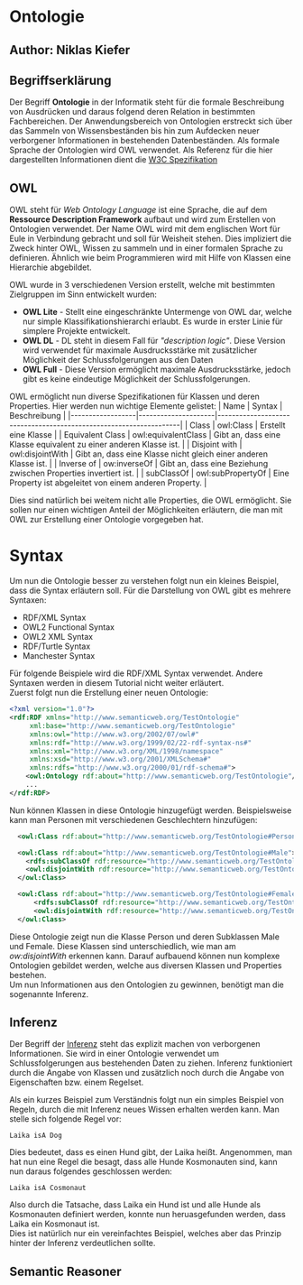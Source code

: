 # Ontologie
## Author: Niklas Kiefer
## Begriffserklärung
Der Begriff **Ontologie** in der Informatik steht für die formale Beschreibung von Ausdrücken und daraus folgend deren Relation in bestimmten Fachbereichen. Der Anwendungsbereich von Ontologien erstreckt sich über das Sammeln von Wissensbeständen bis hin zum Aufdecken neuer verborgener Informationen in bestehenden Datenbeständen.
Als formale Sprache der Ontologien wird OWL verwendet. Als Referenz für die hier dargestellten Informationen dient die [W3C Spezifikation](https://www.w3.org/TR/owl-ref/)
## OWL
OWL steht für *Web Ontology Language* ist eine Sprache, die auf dem **Ressource Description Framework** aufbaut und wird zum Erstellen von Ontologien verwendet.
Der Name OWL wird mit dem englischen Wort für Eule in Verbindung gebracht und soll für Weisheit stehen. Dies impliziert die Zweck hinter OWL, Wissen zu sammeln und in einer formalen Sprache zu definieren. Ähnlich wie beim Programmieren wird mit Hilfe von Klassen eine Hierarchie abgebildet.  
  
OWL wurde in 3 verschiedenen Version erstellt, welche mit bestimmten Zielgruppen im Sinn entwickelt wurden:
* **OWL Lite** - Stellt eine eingeschränkte Untermenge von OWL dar, welche nur simple Klassifikationshierarchi erlaubt. Es wurde in erster Linie für simplere Projekte entwickelt.
* **OWL DL** - DL steht in diesem Fall für *"description logic"*. Diese Version wird verwendet für maximale Ausdrucksstärke mit zusätzlicher Möglichkeit der Schlussfolgerungen aus den Daten 
* **OWL Full** - Diese Version ermöglicht maximale Ausdrucksstärke, jedoch gibt es keine eindeutige Möglichkeit der Schlussfolgerungen.

OWL ermöglicht nun diverse Spezifikationen für Klassen und deren Properties. Hier werden nun wichtige Elemente gelistet:
| Name             | Syntax              | Beschreibung                                                      |
|------------------|---------------------|-------------------------------------------------------------------|
| Class            | owl:Class           | Erstellt eine Klasse                                              |
| Equivalent Class | owl:equivalentClass | Gibt an, dass eine Klasse equivalent zu einer anderen Klasse ist. |
| Disjoint with    | owl:disjointWith    | Gibt an, dass eine Klasse nicht gleich einer anderen Klasse ist.  |
| Inverse of       | ow:inverseOf        | Gibt an, dass eine Beziehung zwischen Properties invertiert ist.  |
| subClassOf       | owl:subPropertyOf   | Eine Property ist abgeleitet von einem anderen Property.          |


Dies sind natürlich bei weitem nicht alle Properties, die OWL ermöglicht. Sie sollen nur einen wichtigen Anteil der Möglichkeiten erläutern, die man mit OWL zur Erstellung einer Ontologie vorgegeben hat.

# Syntax
Um nun die Ontologie besser zu verstehen folgt nun ein kleines Beispiel, dass die Syntax erläutern soll.
Für die Darstellung von OWL gibt es mehrere Syntaxen:
* RDF/XML Syntax
* OWL2 Functional Syntax
* OWL2 XML Syntax
* RDF/Turtle Syntax
* Manchester Syntax

Für folgende Beispiele wird die RDF/XML Syntax verwendet. Andere Syntaxen werden in diesem Tutorial nicht weiter erläutert.  
Zuerst folgt nun die Erstellung einer neuen Ontologie:
```xml
<?xml version="1.0"?>
<rdf:RDF xmlns="http://www.semanticweb.org/TestOntologie"
     xml:base="http://www.semanticweb.org/TestOntologie"
     xmlns:owl="http://www.w3.org/2002/07/owl#"
     xmlns:rdf="http://www.w3.org/1999/02/22-rdf-syntax-ns#"
     xmlns:xml="http://www.w3.org/XML/1998/namespace"
     xmlns:xsd="http://www.w3.org/2001/XMLSchema#"
     xmlns:rdfs="http://www.w3.org/2000/01/rdf-schema#">
    <owl:Ontology rdf:about="http://www.semanticweb.org/TestOntologie"/>
    ...
</rdf:RDF>
```
Nun können Klassen in diese Ontologie hinzugefügt werden. Beispielsweise kann man Personen mit verschiedenen Geschlechtern hinzufügen:
```xml
  <owl:Class rdf:about="http://www.semanticweb.org/TestOntologie#Person"/>

  <owl:Class rdf:about="http://www.semanticweb.org/TestOntologie#Male">
    <rdfs:subClassOf rdf:resource="http://www.semanticweb.org/TestOntologie#Person" />
    <owl:disjointWith rdf:resource="http://www.semanticweb.org/TestOntologie#Female" />
  </owl:Class>

  <owl:Class rdf:about="http://www.semanticweb.org/TestOntologie#Female">
      <rdfs:subClassOf rdf:resource="http://www.semanticweb.org/TestOntologie#Person" />
      <owl:disjointWith rdf:resource="http://www.semanticweb.org/TestOntologie#Male" />
  </owl:Class>
```
Diese Ontologie zeigt nun die Klasse Person und deren Subklassen Male und Female. Diese Klassen sind unterschiedlich, wie man am *ow:disjointWith* erkennen kann.
Darauf aufbauend können nun komplexe Ontologien gebildet werden, welche aus diversen Klassen und Properties bestehen.  
Um nun Informationen aus den Ontologien zu gewinnen, benötigt man die sogenannte Inferenz.

## Inferenz 
Der Begriff der [Inferenz](https://www.w3.org/standards/semanticweb/inference) steht das explizit machen von verborgenen Informationen. Sie wird in einer Ontologie verwendet um Schlussfolgerungen aus bestehenden Daten zu ziehen. Inferenz funktioniert durch die Angabe von Klassen und zusätzlich noch durch die Angabe von Eigenschaften bzw. einem Regelset.

Als ein kurzes Beispiel zum Verständnis folgt nun ein simples Beispiel von Regeln, durch die mit Inferenz neues Wissen erhalten werden kann. 
Man stelle sich folgende Regel vor:
```
Laika isA Dog
```
Dies bedeutet, dass es einen Hund gibt, der Laika heißt. Angenommen, man hat nun eine Regel die besagt, dass alle Hunde Kosmonauten sind, kann nun daraus folgendes geschlossen werden:
```
Laika isA Cosmonaut
```
Also durch die Tatsache, dass Laika ein Hund ist und alle Hunde als Kosmonauten definiert werden, konnte nun heruasgefunden werden, dass Laika ein Kosmonaut ist.  
Dies ist natürlich nur ein vereinfachtes Beispiel, welches aber das Prinzip hinter der Inferenz verdeutlichen sollte.

## Semantic Reasoner
